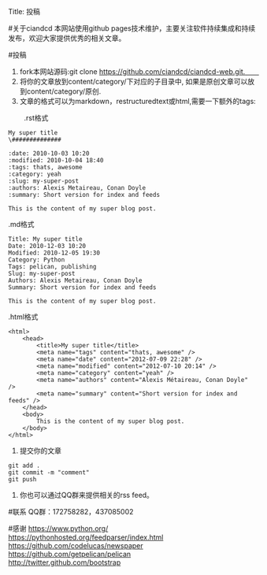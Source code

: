 Title: 投稿

#关于ciandcd
本网站使用github pages技术维护，主要关注软件持续集成和持续发布，欢迎大家提供优秀的相关文章。

#投稿
1. fork本网站源码:git clone https://github.com/ciandcd/ciandcd-web.git.　　
1. 将你的文章放到content/category/下对应的子目录中, 如果是原创文章可以放到content/category/原创.　　
1. 文章的格式可以为markdown，restructuredtext或html,需要一下额外的tags:  


　　
.rst格式  
```
My super title
\##############

:date: 2010-10-03 10:20
:modified: 2010-10-04 18:40
:tags: thats, awesome
:category: yeah
:slug: my-super-post
:authors: Alexis Metaireau, Conan Doyle
:summary: Short version for index and feeds

This is the content of my super blog post.
```
.md格式  
```
Title: My super title
Date: 2010-12-03 10:20
Modified: 2010-12-05 19:30
Category: Python
Tags: pelican, publishing
Slug: my-super-post
Authors: Alexis Metaireau, Conan Doyle
Summary: Short version for index and feeds

This is the content of my super blog post.
```
.html格式  
```
<html>
    <head>
        <title>My super title</title>
        <meta name="tags" content="thats, awesome" />
        <meta name="date" content="2012-07-09 22:28" />
        <meta name="modified" content="2012-07-10 20:14" />
        <meta name="category" content="yeah" />
        <meta name="authors" content="Alexis Métaireau, Conan Doyle" />
        <meta name="summary" content="Short version for index and feeds" />
    </head>
    <body>
        This is the content of my super blog post.
    </body>
</html>
```
1. 提交你的文章  
```
git add .
git commit -m "comment"
git push
```
1. 你也可以通过QQ群来提供相关的rss feed。  

#联系
QQ群：172758282，437085002　　

#感谢
https://www.python.org/  
https://pythonhosted.org/feedparser/index.html  
https://github.com/codelucas/newspaper  
https://github.com/getpelican/pelican  
http://twitter.github.com/bootstrap  
